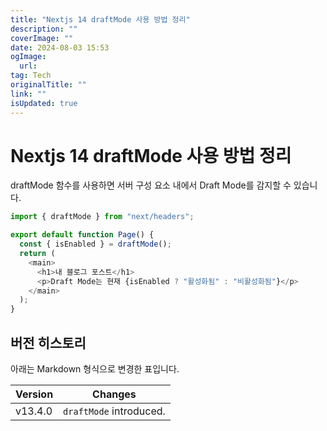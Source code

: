```yaml
---
title: "Nextjs 14 draftMode 사용 방법 정리"
description: ""
coverImage: ""
date: 2024-08-03 15:53
ogImage: 
  url: 
tag: Tech
originalTitle: ""
link: ""
isUpdated: true
---
```






# Nextjs 14 draftMode 사용 방법 정리

draftMode 함수를 사용하면 서버 구성 요소 내에서 Draft Mode를 감지할 수 있습니다.

```js
import { draftMode } from "next/headers";

export default function Page() {
  const { isEnabled } = draftMode();
  return (
    <main>
      <h1>내 블로그 포스트</h1>
      <p>Draft Mode는 현재 {isEnabled ? "활성화됨" : "비활성화됨"}</p>
    </main>
  );
}
```

## 버전 히스토리

<div class="content-ad"></div>

아래는 Markdown 형식으로 변경한 표입니다.


| Version | Changes            |
|---------|--------------------|
| v13.4.0 | `draftMode` introduced. |


<div class="content-ad"></div>
